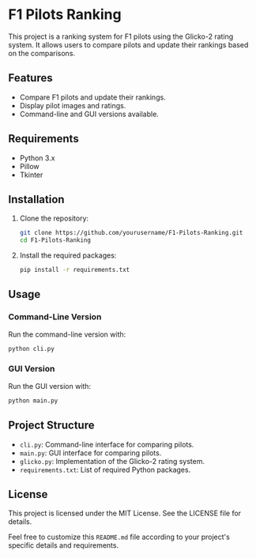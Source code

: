 # F1 Pilots Ranking
This project is a ranking system for F1 pilots using the Glicko-2 rating system. It allows users to compare pilots and update their rankings based on the comparisons.

## Features

- Compare F1 pilots and update their rankings.
- Display pilot images and ratings.
- Command-line and GUI versions available.

## Requirements

- Python 3.x
- Pillow
- Tkinter

## Installation

1. Clone the repository:
    ```sh
    git clone https://github.com/yourusername/F1-Pilots-Ranking.git
    cd F1-Pilots-Ranking
    ```

2. Install the required packages:
    ```sh
    pip install -r requirements.txt
    ```

## Usage

### Command-Line Version

Run the command-line version with:
```sh
python cli.py
```

### GUI Version

Run the GUI version with:
```sh
python main.py
```

## Project Structure

- `cli.py`: Command-line interface for comparing pilots.
- `main.py`: GUI interface for comparing pilots.
- `glicko.py`: Implementation of the Glicko-2 rating system.
- `requirements.txt`: List of required Python packages.

## License

This project is licensed under the MIT License. See the LICENSE file for details.

Feel free to customize this `README.md` file according to your project's specific details and requirements.